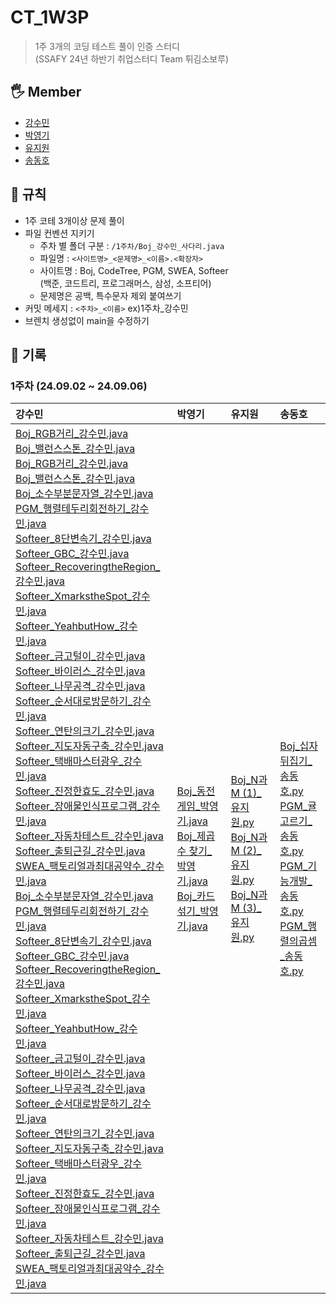 # CT_1W3P

> 1주 3개의 코딩 테스트 풀이 인증 스터디  
> (SSAFY 24년 하반기 취업스터디 Team 튀김소보루)

## 🖐 Member

- [강수민](https://github.com/Jade-Good)
- [박영기](https://github.com/park-yeong-ki)
- [유지원](https://github.com/jiwoni1)
- [송동호](https://github.com/songdongho123)

## 👀 규칙

- 1주 코테 3개이상 문제 풀이
- 파일 컨벤션 지키기
    - 주차 별 폴더 구분 : `/1주차/Boj_강수민_사다리.java`
    - 파일명 : `<사이트명>_<문제명>_<이름>.<확장자>`
    - 사이트명 : Boj, CodeTree, PGM, SWEA, Softeer  
      (백준, 코드트리, 프로그래머스, 삼성, 소프티어)
    - 문제명은 공백, 특수문자 제외 붙여쓰기
- 커밋 메세지 : `<주차>_<이름>`  ex)1주차_강수민
- 브렌치 생성없이 main을 수정하기

## 🌱 기록

### 1주차 (24.09.02 ~ 24.09.06)

| 강수민                                                                                                                                                                                                                                                                                                                                                                                                                                                                                                                                                                                                                                                                                                                                                                                                                                                                                                                                                                                                                                                                                                                                                                                                                                                                                                                                                                                                                                                                                                                                                                                                                                                                                                                                                                                                                                                                                                                                                                                                                                                                                                                                                                                                                                                                                                                                                                                                                                                                                                                                                                                                                                                                                                                                                                                                                                                                                                                                                                                                                                                                                                                                                                                                                                                                                                                                                                                                                                                                                                                                                                                                                                                                                                                                                                                                                                                                                                                                                                                                                                                                                                                                                                                                                                                                                                                                                                                                                                                                                                                                                                                                                                                                                                                                                                                                                                                                                                                                                                                                                                                                                                                                                                                                                                                                                                                                                                                                                                                                                                                                                                                                                                                                                                                                                                                                                                                                                                                                                                                                                                                                                                                                                    | 박영기                                                                                                                                                                                                                                                                                                                                                                                              | 유지원                                                                                                                                                                                                                                                                                                                                         | 송동호                                                                                                                                                                                                                                                                                                                                                                                                                                                                                                       |
|:-------------------------------------------------------------------------------------------------------------------------------------------------------------------------------------------------------------------------------------------------------------------------------------------------------------------------------------------------------------------------------------------------------------------------------------------------------------------------------------------------------------------------------------------------------------------------------------------------------------------------------------------------------------------------------------------------------------------------------------------------------------------------------------------------------------------------------------------------------------------------------------------------------------------------------------------------------------------------------------------------------------------------------------------------------------------------------------------------------------------------------------------------------------------------------------------------------------------------------------------------------------------------------------------------------------------------------------------------------------------------------------------------------------------------------------------------------------------------------------------------------------------------------------------------------------------------------------------------------------------------------------------------------------------------------------------------------------------------------------------------------------------------------------------------------------------------------------------------------------------------------------------------------------------------------------------------------------------------------------------------------------------------------------------------------------------------------------------------------------------------------------------------------------------------------------------------------------------------------------------------------------------------------------------------------------------------------------------------------------------------------------------------------------------------------------------------------------------------------------------------------------------------------------------------------------------------------------------------------------------------------------------------------------------------------------------------------------------------------------------------------------------------------------------------------------------------------------------------------------------------------------------------------------------------------------------------------------------------------------------------------------------------------------------------------------------------------------------------------------------------------------------------------------------------------------------------------------------------------------------------------------------------------------------------------------------------------------------------------------------------------------------------------------------------------------------------------------------------------------------------------------------------------------------------------------------------------------------------------------------------------------------------------------------------------------------------------------------------------------------------------------------------------------------------------------------------------------------------------------------------------------------------------------------------------------------------------------------------------------------------------------------------------------------------------------------------------------------------------------------------------------------------------------------------------------------------------------------------------------------------------------------------------------------------------------------------------------------------------------------------------------------------------------------------------------------------------------------------------------------------------------------------------------------------------------------------------------------------------------------------------------------------------------------------------------------------------------------------------------------------------------------------------------------------------------------------------------------------------------------------------------------------------------------------------------------------------------------------------------------------------------------------------------------------------------------------------------------------------------------------------------------------------------------------------------------------------------------------------------------------------------------------------------------------------------------------------------------------------------------------------------------------------------------------------------------------------------------------------------------------------------------------------------------------------------------------------------------------------------------------------------------------------------------------------------------------------------------------------------------------------------------------------------------------------------------------------------------------------------------------------------------------------------------------------------------------------------------------------------------------------------------------------------------------------------------------------------------------------------------------------------------------------|:-------------------------------------------------------------------------------------------------------------------------------------------------------------------------------------------------------------------------------------------------------------------------------------------------------------------------------------------------------------------------------------------------|:--------------------------------------------------------------------------------------------------------------------------------------------------------------------------------------------------------------------------------------------------------------------------------------------------------------------------------------------|:----------------------------------------------------------------------------------------------------------------------------------------------------------------------------------------------------------------------------------------------------------------------------------------------------------------------------------------------------------------------------------------------------------------------------------------------------------------------------------------------------------|
| [Boj_RGB거리_강수민.java](1%EC%A3%BC%EC%B0%A8%2FBoj_RGB%EA%B1%B0%EB%A6%AC_%EA%B0%95%EC%88%98%EB%AF%BC.java) </br> [Boj_밸런스스톤_강수민.java](1%EC%A3%BC%EC%B0%A8%2FBoj_%EB%B0%B8%EB%9F%B0%EC%8A%A4%EC%8A%A4%ED%86%A4_%EA%B0%95%EC%88%98%EB%AF%BC.java) </br> [Boj_RGB거리_강수민.java](1%EC%A3%BC%EC%B0%A8%2FBoj_RGB%EA%B1%B0%EB%A6%AC_%EA%B0%95%EC%88%98%EB%AF%BC.java) </br> [Boj_밸런스스톤_강수민.java](1%EC%A3%BC%EC%B0%A8%2FBoj_%EB%B0%B8%EB%9F%B0%EC%8A%A4%EC%8A%A4%ED%86%A4_%EA%B0%95%EC%88%98%EB%AF%BC.java) </br> [Boj_소수부분문자열_강수민.java](1%EC%A3%BC%EC%B0%A8%2FBoj_%EC%86%8C%EC%88%98%EB%B6%80%EB%B6%84%EB%AC%B8%EC%9E%90%EC%97%B4_%EA%B0%95%EC%88%98%EB%AF%BC.java) </br> [PGM_행렬테두리회전하기_강수민.java](1%EC%A3%BC%EC%B0%A8%2FPGM_%ED%96%89%EB%A0%AC%ED%85%8C%EB%91%90%EB%A6%AC%ED%9A%8C%EC%A0%84%ED%95%98%EA%B8%B0_%EA%B0%95%EC%88%98%EB%AF%BC.java) </br> [Softeer_8단변속기_강수민.java](1%EC%A3%BC%EC%B0%A8%2FSofteer_8%EB%8B%A8%EB%B3%80%EC%86%8D%EA%B8%B0_%EA%B0%95%EC%88%98%EB%AF%BC.java) </br> [Softeer_GBC_강수민.java](1%EC%A3%BC%EC%B0%A8%2FSofteer_GBC_%EA%B0%95%EC%88%98%EB%AF%BC.java) </br> [Softeer_RecoveringtheRegion_강수민.java](1%EC%A3%BC%EC%B0%A8%2FSofteer_RecoveringtheRegion_%EA%B0%95%EC%88%98%EB%AF%BC.java) </br> [Softeer_XmarkstheSpot_강수민.java](1%EC%A3%BC%EC%B0%A8%2FSofteer_XmarkstheSpot_%EA%B0%95%EC%88%98%EB%AF%BC.java) </br> [Softeer_YeahbutHow_강수민.java](1%EC%A3%BC%EC%B0%A8%2FSofteer_YeahbutHow_%EA%B0%95%EC%88%98%EB%AF%BC.java) </br> [Softeer_금고털이_강수민.java](1%EC%A3%BC%EC%B0%A8%2FSofteer_%EA%B8%88%EA%B3%A0%ED%84%B8%EC%9D%B4_%EA%B0%95%EC%88%98%EB%AF%BC.java) </br> [Softeer_바이러스_강수민.java](1%EC%A3%BC%EC%B0%A8%2FSofteer_%EB%B0%94%EC%9D%B4%EB%9F%AC%EC%8A%A4_%EA%B0%95%EC%88%98%EB%AF%BC.java) </br> [Softeer_나무공격_강수민.java](1%EC%A3%BC%EC%B0%A8%2FSofteer_%EB%82%98%EB%AC%B4%EA%B3%B5%EA%B2%A9_%EA%B0%95%EC%88%98%EB%AF%BC.java) </br> [Softeer_순서대로방문하기_강수민.java](1%EC%A3%BC%EC%B0%A8%2FSofteer_%EC%88%9C%EC%84%9C%EB%8C%80%EB%A1%9C%EB%B0%A9%EB%AC%B8%ED%95%98%EA%B8%B0_%EA%B0%95%EC%88%98%EB%AF%BC.java) </br> [Softeer_연탄의크기_강수민.java](1%EC%A3%BC%EC%B0%A8%2FSofteer_%EC%97%B0%ED%83%84%EC%9D%98%ED%81%AC%EA%B8%B0_%EA%B0%95%EC%88%98%EB%AF%BC.java) </br> [Softeer_지도자동구축_강수민.java](1%EC%A3%BC%EC%B0%A8%2FSofteer_%EC%A7%80%EB%8F%84%EC%9E%90%EB%8F%99%EA%B5%AC%EC%B6%95_%EA%B0%95%EC%88%98%EB%AF%BC.java) </br> [Softeer_택배마스터광우_강수민.java](1%EC%A3%BC%EC%B0%A8%2FSofteer_%ED%83%9D%EB%B0%B0%EB%A7%88%EC%8A%A4%ED%84%B0%EA%B4%91%EC%9A%B0_%EA%B0%95%EC%88%98%EB%AF%BC.java) </br> [Softeer_진정한효도_강수민.java](1%EC%A3%BC%EC%B0%A8%2FSofteer_%EC%A7%84%EC%A0%95%ED%95%9C%ED%9A%A8%EB%8F%84_%EA%B0%95%EC%88%98%EB%AF%BC.java) </br> [Softeer_장애물인식프로그램_강수민.java](1%EC%A3%BC%EC%B0%A8%2FSofteer_%EC%9E%A5%EC%95%A0%EB%AC%BC%EC%9D%B8%EC%8B%9D%ED%94%84%EB%A1%9C%EA%B7%B8%EB%9E%A8_%EA%B0%95%EC%88%98%EB%AF%BC.java) </br> [Softeer_자동차테스트_강수민.java](1%EC%A3%BC%EC%B0%A8%2FSofteer_%EC%9E%90%EB%8F%99%EC%B0%A8%ED%85%8C%EC%8A%A4%ED%8A%B8_%EA%B0%95%EC%88%98%EB%AF%BC.java) </br> [Softeer_출퇴근길_강수민.java](1%EC%A3%BC%EC%B0%A8%2FSofteer_%EC%B6%9C%ED%87%B4%EA%B7%BC%EA%B8%B8_%EA%B0%95%EC%88%98%EB%AF%BC.java) </br> [SWEA_팩토리얼과최대공약수_강수민.java](1%EC%A3%BC%EC%B0%A8%2FSWEA_%ED%8C%A9%ED%86%A0%EB%A6%AC%EC%96%BC%EA%B3%BC%EC%B5%9C%EB%8C%80%EA%B3%B5%EC%95%BD%EC%88%98_%EA%B0%95%EC%88%98%EB%AF%BC.java) </br> [Boj_소수부분문자열_강수민.java](1%EC%A3%BC%EC%B0%A8%2FBoj_%EC%86%8C%EC%88%98%EB%B6%80%EB%B6%84%EB%AC%B8%EC%9E%90%EC%97%B4_%EA%B0%95%EC%88%98%EB%AF%BC.java) </br> [PGM_행렬테두리회전하기_강수민.java](1%EC%A3%BC%EC%B0%A8%2FPGM_%ED%96%89%EB%A0%AC%ED%85%8C%EB%91%90%EB%A6%AC%ED%9A%8C%EC%A0%84%ED%95%98%EA%B8%B0_%EA%B0%95%EC%88%98%EB%AF%BC.java) </br> [Softeer_8단변속기_강수민.java](1%EC%A3%BC%EC%B0%A8%2FSofteer_8%EB%8B%A8%EB%B3%80%EC%86%8D%EA%B8%B0_%EA%B0%95%EC%88%98%EB%AF%BC.java) </br> [Softeer_GBC_강수민.java](1%EC%A3%BC%EC%B0%A8%2FSofteer_GBC_%EA%B0%95%EC%88%98%EB%AF%BC.java) </br> [Softeer_RecoveringtheRegion_강수민.java](1%EC%A3%BC%EC%B0%A8%2FSofteer_RecoveringtheRegion_%EA%B0%95%EC%88%98%EB%AF%BC.java) </br> [Softeer_XmarkstheSpot_강수민.java](1%EC%A3%BC%EC%B0%A8%2FSofteer_XmarkstheSpot_%EA%B0%95%EC%88%98%EB%AF%BC.java) </br> [Softeer_YeahbutHow_강수민.java](1%EC%A3%BC%EC%B0%A8%2FSofteer_YeahbutHow_%EA%B0%95%EC%88%98%EB%AF%BC.java) </br> [Softeer_금고털이_강수민.java](1%EC%A3%BC%EC%B0%A8%2FSofteer_%EA%B8%88%EA%B3%A0%ED%84%B8%EC%9D%B4_%EA%B0%95%EC%88%98%EB%AF%BC.java) </br> [Softeer_바이러스_강수민.java](1%EC%A3%BC%EC%B0%A8%2FSofteer_%EB%B0%94%EC%9D%B4%EB%9F%AC%EC%8A%A4_%EA%B0%95%EC%88%98%EB%AF%BC.java) </br> [Softeer_나무공격_강수민.java](1%EC%A3%BC%EC%B0%A8%2FSofteer_%EB%82%98%EB%AC%B4%EA%B3%B5%EA%B2%A9_%EA%B0%95%EC%88%98%EB%AF%BC.java) </br> [Softeer_순서대로방문하기_강수민.java](1%EC%A3%BC%EC%B0%A8%2FSofteer_%EC%88%9C%EC%84%9C%EB%8C%80%EB%A1%9C%EB%B0%A9%EB%AC%B8%ED%95%98%EA%B8%B0_%EA%B0%95%EC%88%98%EB%AF%BC.java) </br> [Softeer_연탄의크기_강수민.java](1%EC%A3%BC%EC%B0%A8%2FSofteer_%EC%97%B0%ED%83%84%EC%9D%98%ED%81%AC%EA%B8%B0_%EA%B0%95%EC%88%98%EB%AF%BC.java) </br> [Softeer_지도자동구축_강수민.java](1%EC%A3%BC%EC%B0%A8%2FSofteer_%EC%A7%80%EB%8F%84%EC%9E%90%EB%8F%99%EA%B5%AC%EC%B6%95_%EA%B0%95%EC%88%98%EB%AF%BC.java) </br> [Softeer_택배마스터광우_강수민.java](1%EC%A3%BC%EC%B0%A8%2FSofteer_%ED%83%9D%EB%B0%B0%EB%A7%88%EC%8A%A4%ED%84%B0%EA%B4%91%EC%9A%B0_%EA%B0%95%EC%88%98%EB%AF%BC.java) </br> [Softeer_진정한효도_강수민.java](1%EC%A3%BC%EC%B0%A8%2FSofteer_%EC%A7%84%EC%A0%95%ED%95%9C%ED%9A%A8%EB%8F%84_%EA%B0%95%EC%88%98%EB%AF%BC.java) </br> [Softeer_장애물인식프로그램_강수민.java](1%EC%A3%BC%EC%B0%A8%2FSofteer_%EC%9E%A5%EC%95%A0%EB%AC%BC%EC%9D%B8%EC%8B%9D%ED%94%84%EB%A1%9C%EA%B7%B8%EB%9E%A8_%EA%B0%95%EC%88%98%EB%AF%BC.java) </br> [Softeer_자동차테스트_강수민.java](1%EC%A3%BC%EC%B0%A8%2FSofteer_%EC%9E%90%EB%8F%99%EC%B0%A8%ED%85%8C%EC%8A%A4%ED%8A%B8_%EA%B0%95%EC%88%98%EB%AF%BC.java) </br> [Softeer_출퇴근길_강수민.java](1%EC%A3%BC%EC%B0%A8%2FSofteer_%EC%B6%9C%ED%87%B4%EA%B7%BC%EA%B8%B8_%EA%B0%95%EC%88%98%EB%AF%BC.java) </br> [SWEA_팩토리얼과최대공약수_강수민.java](1%EC%A3%BC%EC%B0%A8%2FSWEA_%ED%8C%A9%ED%86%A0%EB%A6%AC%EC%96%BC%EA%B3%BC%EC%B5%9C%EB%8C%80%EA%B3%B5%EC%95%BD%EC%88%98_%EA%B0%95%EC%88%98%EB%AF%BC.java) | [Boj_동전 게임_박영기.java](1%EC%A3%BC%EC%B0%A8%2FBoj_%EB%8F%99%EC%A0%84%20%EA%B2%8C%EC%9E%84_%EB%B0%95%EC%98%81%EA%B8%B0.java) </br> [Boj_제곱수 찾기_박영기.java](1%EC%A3%BC%EC%B0%A8%2FBoj_%EC%A0%9C%EA%B3%B1%EC%88%98%20%EC%B0%BE%EA%B8%B0_%EB%B0%95%EC%98%81%EA%B8%B0.java) </br> [Boj_카드 섞기_박영기.java](1%EC%A3%BC%EC%B0%A8%2FBoj_%EC%B9%B4%EB%93%9C%20%EC%84%9E%EA%B8%B0_%EB%B0%95%EC%98%81%EA%B8%B0.java) | [Boj_N과 M (1)_유지원.py](1%EC%A3%BC%EC%B0%A8%2FBoj_N%EA%B3%BC%20M%20%281%29_%EC%9C%A0%EC%A7%80%EC%9B%90.py) </br> [Boj_N과 M (2)_유지원.py](1%EC%A3%BC%EC%B0%A8%2FBoj_N%EA%B3%BC%20M%20%282%29_%EC%9C%A0%EC%A7%80%EC%9B%90.py) </br> [Boj_N과 M (3)_유지원.py](1%EC%A3%BC%EC%B0%A8%2FBoj_N%EA%B3%BC%20M%20%283%29_%EC%9C%A0%EC%A7%80%EC%9B%90.py)| [Boj_십자뒤집기_송동호.py](1%EC%A3%BC%EC%B0%A8%2FBoj_%EC%8B%AD%EC%9E%90%EB%92%A4%EC%A7%91%EA%B8%B0_%EC%86%A1%EB%8F%99%ED%98%B8.py) </br> [PGM_귤고르기_송동호.py](1%EC%A3%BC%EC%B0%A8%2FPGM_%EA%B7%A4%EA%B3%A0%EB%A5%B4%EA%B8%B0_%EC%86%A1%EB%8F%99%ED%98%B8.py) </br> [PGM_기능개발_송동호.py](1%EC%A3%BC%EC%B0%A8%2FPGM_%EA%B8%B0%EB%8A%A5%EA%B0%9C%EB%B0%9C_%EC%86%A1%EB%8F%99%ED%98%B8.py) </br> [PGM_행렬의곱셈_송동호.py](1%EC%A3%BC%EC%B0%A8%2FPGM_%ED%96%89%EB%A0%AC%EC%9D%98%EA%B3%B1%EC%85%88_%EC%86%A1%EB%8F%99%ED%98%B8.py) | 
